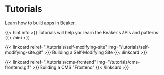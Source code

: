 # Tutorials

Learn how to build apps in Beaker.

{{< hint info >}}
Tutorials will help you learn the Beaker's APIs and patterns.
{{< /hint >}}

{{< linkcard relref="./tutorials/self-modifying-site" img="/tutorials/self-modifying-site.gif" >}}
  Building a Self-Modifying Site
{{< /linkcard >}}

{{< linkcard relref="./tutorials/cms-frontend" img="/tutorials/cms-frontend.gif" >}}
  Building a CMS "Frontend"
{{< /linkcard >}}